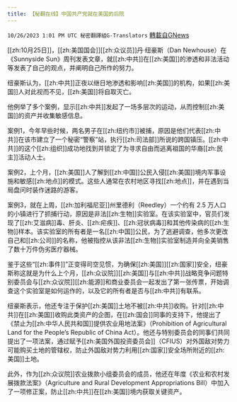 ```yaml
---
title: 【秘翻在线】中国共产党就在美国的后院
---
```

`10/26/2023 1:01 PM UTC 秘密翻譯組G-Translators` [轉載自GNews](https://gnews.org/articles/1883911)

[[zh:10月25日]]，[[zh:美国国会]][[zh:众议员]]丹·纽豪斯（Dan Newhouse）在《Sunnyside Sun》周刊发表文章，就[[zh:中共]]在[[zh:美国]]的渗透和非法活动等发表了自己的观点，并阐明自己所作的努力。

纽豪斯认为，[[zh:中共]]正夜以继日地渗透和影响[[zh:美国]]的机构，如果[[zh:美国]]人对此视而不见，[[zh:美国]]将自取灭亡。

他例举了多个案例，显示[[zh:中共]]发起了一场多层次的运动，从而控制[[zh:美国]]的资产并收集敏感信息。

案例1，今年早些时候，两名男子在[[zh:纽约市]]被捕，原因是他们代表[[zh:中共]]在该市建立了一个秘密“警察”站，执行[[zh:司法部]]所说的跨国镇压。[[zh:中共]]的这个[[zh:组织]]成功地找到并锁定了为寻求自由而逃离祖国的华裔[[zh:民主]]活动人士。

案例2，上个月，[[zh:美国]]人了解到[[zh:中国]]公民入侵[[zh:美国]]境内军事设施和敏感[[zh:地点]]的模式。这些人通常在农村地区寻找[[zh:地点]]，并在遇到当局盘问时装作迷路的游客。

案例3，就在上周，[[zh:加利福尼亚]]州里德利（Reedley）一个约有 2.5 万人口的小镇进行了抓捕行动，原因是非法[[zh:生物]]实验室。在该实验室中，官员们发现了[[zh:艾滋病]]毒、肝炎、[[zh:疟疾]]、[[zh:冠状病毒]]和其他传染病的[[zh:生物]]样本。该实验室的所有者是一名[[zh:中国]]公民，为了逃避调查，他多次更改自己和[[zh:公司]]的名称，他被指控从该非法[[zh:生物]]实验室制造并向全美销售了数十万件伪劣医疗器械。

鉴于这些“[[zh:事件]]”正变得司空见惯，为确保[[zh:美国]][[zh:国家]]安全，纽豪斯称这就是为什么上个月，[[zh:众议院]][[zh:美国]]与[[zh:中共]]战略竞争问题特别委员会与[[zh:众议院]][[zh:能源]]和商业委员会一起发出了第一张传票，开始调查这个实验室是如何运作的，以及它的所有者是否与[[zh:中共]]有联系。

纽豪斯表示，他还专注于保护[[zh:美国]]土地不被[[zh:中共]]收购。针对[[zh:中共]]在[[zh:美国]]收购此类资产的企图，在[[zh:国会]]同事的支持下，他提出了《禁止为[[zh:中华人民共和国]]提供农业用地法案》（Prohibition of Agricultural Land for the People’s Republic of China Act）。他还与特别委员会的同事们共同提出了一项法案，通过赋予[[zh:美国外国投资委员会]]（CFIUS）对外国敌对势力可能购买土地的管辖权，防止外国敌对势力利用[[zh:国家]]安全场所附近的[[zh:美国]]土地。

此外，作为[[zh:众议院]]农业拨款小组委员会的成员，他还在年度《农业和农村发展拨款法案》（Agriculture and Rural Development Appropriations Bill）中加入了一项修正案，防止[[zh:中共]]在[[zh:美国]]境内获取关键资产。
